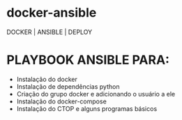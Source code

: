 # docker-ansible
  DOCKER | ANSIBLE | DEPLOY 

# PLAYBOOK ANSIBLE PARA:

- Instalação do docker
- Instalação de dependências python
- Criação do grupo docker e adicionando o usuário a ele
- Instalação do docker-compose
- Instalação do CTOP e alguns programas básicos
